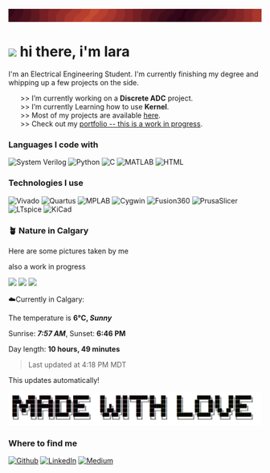 ![Header](./currentbanner.png)

<h1><img src="https://cdn.discordapp.com/emojis/635255827313328149.gif?size=128" width="32"/> hi there, i'm lara</h1>

<p>I'm an Electrical Engineering Student. I'm currently finishing my degree and whipping up a few projects on the side.</p>

<!--<img align="right" width="400" src="https://i.pinimg.com/564x/49/7e/d9/497ed9165bd23baec4f5b463355e4ba9.jpg">-->
<ul>
>>  I’m currently working on a <b>Discrete ADC</b> project. <br>
>>  I’m currently Learning how to use <b>Kernel</b>.  <br>
>>  Most of my projects are available <a href="https://github.com/lara-musa?tab=repositories">here</a>.  <br>
>>  Check out my <a href="">portfolio -- this is a work in progress</a>.<br>
</ul>

<h3>Languages I code with</h3>
<p>
  <img alt="System Verilog" src="https://img.shields.io/badge/System%20Verilog-4F000B?style=flat" />
  <img alt="Python" src="https://img.shields.io/badge/Python-720026?style=flat&logo=python&logoColor=%23FFFF" />
  <img alt="C" src="https://img.shields.io/badge/C-CE4257?style=flat&logo=c&logoColor=%23FFFF" />
  <img alt="MATLAB" src="https://img.shields.io/badge/MATLAB-FF7F51?style=flat" />
  <img alt="HTML" src="https://img.shields.io/badge/HTML5-FF9B54?style=flat&logo=html5" />
</p>

<h3>Technologies I use</h3>
<p>
  <img alt="Vivado" src="https://img.shields.io/badge/Vivado-212121?style=flat" />
  <img alt="Quartus" src="https://img.shields.io/badge/Quartus-212121?style=flat" />
  <img alt="MPLAB" src="https://img.shields.io/badge/MPLAB-212121?style=flat" />
  <img alt="Cygwin" src="https://img.shields.io/badge/Cygwin-212121?style=flat" />
  <img alt="Fusion360" src="https://img.shields.io/badge/Fusion%20360-212121?style=flat&logo=autodesk" />
  <img alt="PrusaSlicer" src="https://img.shields.io/badge/Prusa%20Slicer-212121?style=flat" />
  <img alt="LTspice" src="https://img.shields.io/badge/LTspice-212121?style=flat&logo=ltspice" />
  <img alt="KiCad" src="https://img.shields.io/badge/KiCad-212121?style=flat&logo=kicad" />
</p>

<h3> 🪴 Nature in Calgary</h3>
<p>Here are some pictures taken by me</p>
also a work in progress
<!-- plant emoji source: https://emojipedia.org/potted-plant -->
<p><img width="200" src="https://cdn.moooi.com/tmp/image-thumbnails/Collection/Random/14158/image-thumb__14158__header_fullscreen_2x_jpg/Random-Light-II-white-medium-on-black.webp" />
<img width="200" src="https://cdn.moooi.com/tmp/image-thumbnails/Collection/Random/14158/image-thumb__14158__header_fullscreen_2x_jpg/Random-Light-II-white-medium-on-black.webp" />
<img width="200" src="https://cdn.moooi.com/tmp/image-thumbnails/Collection/Random/14158/image-thumb__14158__header_fullscreen_2x_jpg/Random-Light-II-white-medium-on-black.webp" /></p>
 
<!-- WEATHER_START -->
☁️Currently in Calgary:

The temperature is  **6°C, *Sunny***

Sunrise: ***7:57 AM***,         Sunset: **6:46 PM**

Day length: **10 hours, 49 minutes**

> Last updated at 4:18 PM MDT
<!-- WEATHER_END -->
This updates automatically!
<!-- weather data source: https://weatherstack.com/dashboard -->
<!-- time data source: https://sunrise-sunset.org/api -->

<img src="./madeWithLove.png" width="700"/>

<h3>Where to find me</h3>
<p><a href="https://github.com/lara-musa" target="_blank"><img alt="Github" src="https://img.shields.io/badge/GitHub-%2312100E.svg?&style=for-the-badge&logo=Github&logoColor=white" /></a> 
  <a href="https://www.linkedin.com/in/lara-musa" target="_blank"><img alt="LinkedIn" src="https://img.shields.io/badge/linkedin-%2312100E.svg?&style=for-the-badge&logo=linkedin&logoColor=white" /></a> 
  <a href="" target="_blank"><img alt="Medium" src="https://img.shields.io/badge/Portfolio-212121.svg?&style=for-the-badge&logo=white" /></a>
</p>
